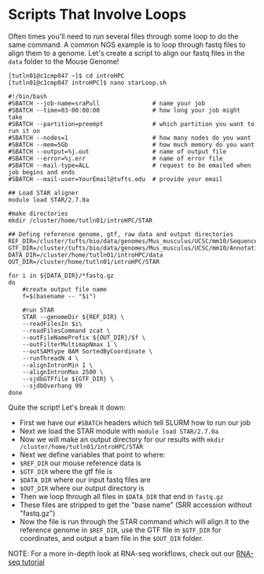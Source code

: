 # Scripts That Involve Loops

Often times you'll need to run several files through some loop to do the same command. A common NGS example is to loop through fastq files to align them to a genome. Let's create a script to align our fastq files in the `data` folder to the Mouse Genome! 

```
[tutln01@c1cmp047 ~]$ cd introHPC
[tutln01@c1cmp047 introHPC]$ nano starLoop.sh
```
```
#!/bin/bash
#SBATCH --job-name=sraPull               # name your job
#SBATCH --time=03-00:00:00               # how long your job might take
#SBATCH --partition=preempt              # which partition you want to run it on
#SBATCH --nodes=1                        # how many nodes do you want
#SBATCH --mem=5Gb                        # how much memory do you want
#SBATCH --output=%j.out                  # name of output file
#SBATCH --error=%j.err                   # name of error file
#SBATCH --mail-type=ALL                  # request to be emailed when job begins and ends
#SBATCH --mail-user=YourEmail@tufts.edu  # provide your email
 
## Load STAR aligner
module load STAR/2.7.0a

#make directories
mkdir /cluster/home/tutln01/introHPC/STAR

## Defing reference genome, gtf, raw data and output directories
REF_DIR=/cluster/tufts/bio/data/genomes/Mus_musculus/UCSC/mm10/Sequence/STAR
GTF_DIR=/cluster/tufts/bio/data/genomes/Mus_musculus/UCSC/mm10/Annotation/Genes/genes.gtf
DATA_DIR=/cluster/home/tutln01/introHPC/data
OUT_DIR=/cluster/home/tutln01/introHPC/STAR

for i in ${DATA_DIR}/*fastq.gz
do
    #create output file name
    f=$(basename -- "$i")
   
    #run STAR
    STAR --genomeDir ${REF_DIR} \
    --readFilesIn $i\
    --readFilesCommand zcat \
    --outFileNamePrefix ${OUT_DIR}/$f \
    --outFilterMultimapNmax 1 \
    --outSAMtype BAM SortedByCoordinate \
    --runThreadN 4 \
    --alignIntronMin 1 \
    --alignIntronMax 2500 \
    --sjdbGTFfile ${GTF_DIR} \
    --sjdbOverhang 99
done
```
Quite the script! Let's break it down:
- First we have our `#SBATCH` headers which tell SLURM how to run our job
- Next we load the STAR module with `module load STAR/2.7.0a`
- Now we will make an output directory for our results with `mkdir /cluster/home/tutln01/introHPC/STAR`
- Next we define variables that point to where:
 - `$REF_DIR` our mouse reference data is 
 - `$GTF_DIR` where the gtf file is
 - `$DATA_DIR` where our input fastq files are
 - `$OUT_DIR` where our output directory is
- Then we loop through all files in `$DATA_DIR` that end in `fastq.gz`
- These files are stripped to get the "base name" (SRR accession without "fastq.gz")
- Now the file is run through the STAR command which will align it to the reference genome in `$REF_DIR`, use the GTF file in `$GTF_DIR` for coordinates, and output a bam file in the `$OUT_DIR` folder. 

NOTE: For a more in-depth look at RNA-seq workflows, check out our [RNA-seq tutorial]()
